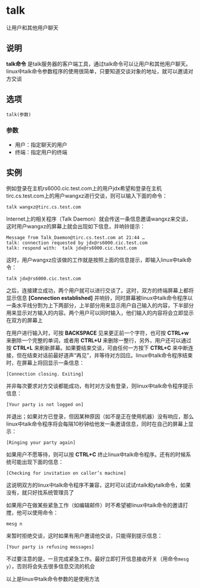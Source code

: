 talk
===

让用户和其他用户聊天

## 说明

**talk命令** 是talk服务器的客户端工具，通过talk命令可以让用户和其他用户聊天。linux中talk命令参数程序的使用很简单，只要知道交谈对象的地址，就可以邀请对方交谈

## 选项

```
talk(参数)
```

### 参数  

*   用户：指定聊天的用户
*   终端：指定用户的终端

## 实例

例如登录在主机rs6000.cic.test.com上的用户jdx希望和登录在主机tirc.cs.test.com上的用户wangxz进行交谈，则可以输入下面的命令：

```
talk wangxz@tirc.cs.test.com
```

Internet上的相关程序（Talk Daemon）就会传送一条信息邀请wangxz来交谈，这时用户wangxz的屏幕上就会出现如下信息，并响铃提示：

```
Message from Talk_Daemon@tirc.cs.test.com at 21:44 …
talk: connection requested by jdx@rs6000.cic.test.com
talk: respond with:  talk jdx@rs6000.cic.test.com
```

这时，用户wangxz应该做的工作就是按照上面的信息提示，即输入linux中talk命令：

```
talk jdx@rs6000.cic.test.com
```

之后，连接建立成功，两个用户就可以进行交谈了。这时，双方的终端屏幕上都将显示信息 **[Connection established]** 并响铃，同时屏幕被linux中talk命令程序以一条水平线分割为上下两部分，上半部分用来显示用户自己输入的内容，下半部分用来显示对方输入的内容。两个用户可以同时输入，他们输入的内容将会立即显示在双方的屏幕上

在用户进行输入时，可按 **BACKSPACE** 见来更正前一个字符，也可按 **CTRL+w** 来删除一个完整的单词，或者用 **CTRL+U** 来删除一整行，另外，用户还可以通过按 **CTRL+L** 来刷新屏幕。如果要结束交谈，可由任何一方按下 **CTRL+C** 来中断连接，但在结束对话前最好道声“再见”，并等待对方回应。linux中talk命令程序结束时，在屏幕上将回显示一条信息：

```
[Connection closing. Exiting]
```

并非每次要求对方交谈都能成功，有时对方没有登录，则linux中talk命令程序提示信息：

```
[Your party is not logged on]
```

并退出；如果对方已登录，但因某种原因（如不是正在使用机器）没有响应，那么linux中talk命令程序将会每隔10秒钟给他发一条邀请信息，同时在自己的屏幕上显示：

```
[Ringing your party again]
```

如果用户不愿等待，则可以按 **CTRL+C** 终止linux中talk命令程序。还有的时候系统可能出现下面的信息：

```
[Checking for invitation on caller’s machine]
```

这说明双方的linux中talk命令程序不兼容，这时可以试试ntalk和ytalk命令，如果没有，就只好找系统管理员了

如果用户在做某些紧急工作（如编辑邮件）时不希望被linux中talk命令的邀请打搅，他可以使用命令：

```
mesg n
```

来暂时拒绝交谈，这时如果有用户邀请他交谈，只能得到提示信息：

```
[Your party is refusing messages]
```

不过要注意的是，一旦完成紧急工作。最好立即打开信息接收开关（用命令`mesg y`），否则将会失去很多信息交流的机会

以上是linux中talk命令参数的是使用方法


